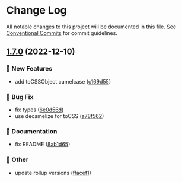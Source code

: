 # Change Log

All notable changes to this project will be documented in this file.
See [Conventional Commits](https://conventionalcommits.org) for commit guidelines.

## [1.7.0](https://github.com/daybrush/scenejs/compare/scenejs@1.6.0...scenejs@1.7.0) (2022-12-10)


### :rocket: New Features

* add toCSSObject camelcase ([c169d55](https://github.com/daybrush/scenejs/commit/c169d5560e0b651e8a4d960ea0da7e0a559af9ef))


### :bug: Bug Fix

* fix types ([6e0d56d](https://github.com/daybrush/scenejs/commit/6e0d56d2b69dfa3318d144d3312f2a37d943288f))
* use decamelize for toCSS ([a78f562](https://github.com/daybrush/scenejs/commit/a78f562dce16920dd111e39d3ad7f2e64703e319))


### :memo: Documentation

* fix README ([8ab1d65](https://github.com/daybrush/scenejs/commit/8ab1d65ee2d70c8762645561216e2f6bfe5b0ef1))


### :mega: Other

* update rollup versions ([ffacef1](https://github.com/daybrush/scenejs/commit/ffacef1a9ae3572cebe0a52a4519fc5d9666e3d8))

